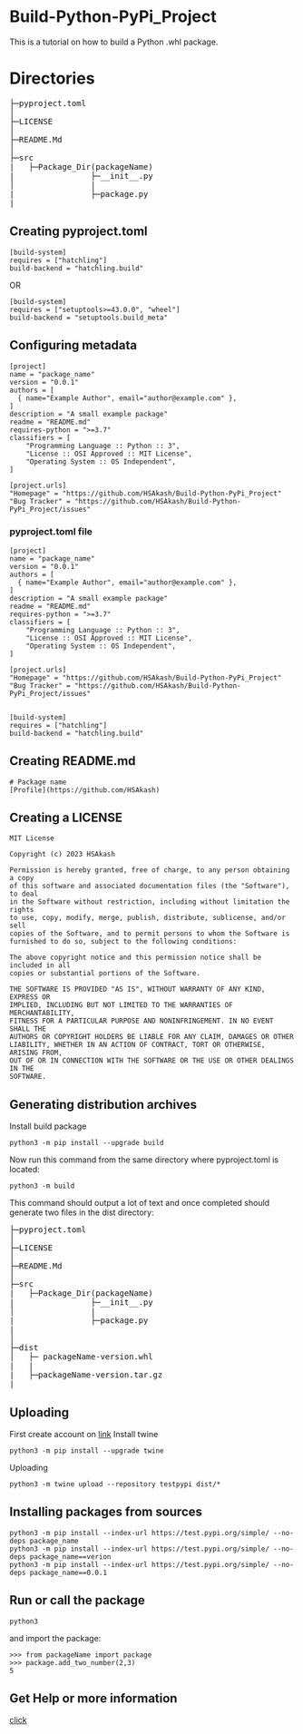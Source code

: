 # Build-Python-PyPi_Project

This is a tutorial on how to build a Python .whl package.

# Directories
<pre>
├─pyproject.toml  
│
├─LICENSE
│
├─README.Md
│
├─src
|   ├─Package_Dir(packageName)
|                ├─__init__.py
│                |
|                ├─package.py
|
</pre>


## Creating pyproject.toml
```
[build-system]
requires = ["hatchling"]
build-backend = "hatchling.build"
```
OR
```
[build-system]
requires = ["setuptools>=43.0.0", "wheel"]
build-backend = "setuptools.build_meta"
```

## Configuring metadata

```
[project]
name = "package_name"
version = "0.0.1"
authors = [
  { name="Example Author", email="author@example.com" },
]
description = "A small example package"
readme = "README.md"
requires-python = ">=3.7"
classifiers = [
    "Programming Language :: Python :: 3",
    "License :: OSI Approved :: MIT License",
    "Operating System :: OS Independent",
]

[project.urls]
"Homepage" = "https://github.com/HSAkash/Build-Python-PyPi_Project"
"Bug Tracker" = "https://github.com/HSAkash/Build-Python-PyPi_Project/issues"
```


### pyproject.toml file
```
[project]
name = "package_name"
version = "0.0.1"
authors = [
  { name="Example Author", email="author@example.com" },
]
description = "A small example package"
readme = "README.md"
requires-python = ">=3.7"
classifiers = [
    "Programming Language :: Python :: 3",
    "License :: OSI Approved :: MIT License",
    "Operating System :: OS Independent",
]

[project.urls]
"Homepage" = "https://github.com/HSAkash/Build-Python-PyPi_Project"
"Bug Tracker" = "https://github.com/HSAkash/Build-Python-PyPi_Project/issues"


[build-system]
requires = ["hatchling"]
build-backend = "hatchling.build"
```


## Creating README.md

```
# Package name
[Profile](https://github.com/HSAkash)
```

## Creating a LICENSE

```
MIT License

Copyright (c) 2023 HSAkash

Permission is hereby granted, free of charge, to any person obtaining a copy
of this software and associated documentation files (the "Software"), to deal
in the Software without restriction, including without limitation the rights
to use, copy, modify, merge, publish, distribute, sublicense, and/or sell
copies of the Software, and to permit persons to whom the Software is
furnished to do so, subject to the following conditions:

The above copyright notice and this permission notice shall be included in all
copies or substantial portions of the Software.

THE SOFTWARE IS PROVIDED "AS IS", WITHOUT WARRANTY OF ANY KIND, EXPRESS OR
IMPLIED, INCLUDING BUT NOT LIMITED TO THE WARRANTIES OF MERCHANTABILITY,
FITNESS FOR A PARTICULAR PURPOSE AND NONINFRINGEMENT. IN NO EVENT SHALL THE
AUTHORS OR COPYRIGHT HOLDERS BE LIABLE FOR ANY CLAIM, DAMAGES OR OTHER
LIABILITY, WHETHER IN AN ACTION OF CONTRACT, TORT OR OTHERWISE, ARISING FROM,
OUT OF OR IN CONNECTION WITH THE SOFTWARE OR THE USE OR OTHER DEALINGS IN THE
SOFTWARE.
```


## Generating distribution archives
Install build package
```
python3 -m pip install --upgrade build
```

Now run this command from the same directory where pyproject.toml is located:
```
python3 -m build
```

This command should output a lot of text and once completed should generate two files in the dist directory:

<pre>
├─pyproject.toml  
│
├─LICENSE
│
├─README.Md
│
├─src
|   ├─Package_Dir(packageName)
|                ├─__init__.py
│                |
|                ├─package.py
|
│
├─dist
│   ├─ packageName-version.whl
|   |
|   ├─packageName-version.tar.gz
|
</pre>

## Uploading 
First create account on [link]( https://test.pypi.org)
Install twine
```
python3 -m pip install --upgrade twine
```
Uploading
```
python3 -m twine upload --repository testpypi dist/*
```

## Installing packages from sources
```python3 -m pip install --index-url https://test.pypi.org/simple/ --no-deps package_name``` <br>
```python3 -m pip install --index-url https://test.pypi.org/simple/ --no-deps package_name==verion```<br>
```python3 -m pip install --index-url https://test.pypi.org/simple/ --no-deps package_name==0.0.1```


## Run or call the package
```
python3
```
and import the package:
```
>>> from packageName import package
>>> package.add_two_number(2,3)
5
```

## Get Help or more information
[click](https://packaging.python.org/en/latest/tutorials/packaging-projects/)